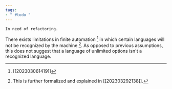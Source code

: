 ```yaml
---
tags:
- " #todo "
---
```


```ad-caution
In need of refactoring.
```

There exists limitations in finite automation [^1] in which certain languages will not be recognized by the machine [^2]. As opposed to previous assumptions, this does not suggest that a language of unlimited options isn't a recognized language.

[^1]: [[202303061419]]
[^2]: This is further formalized and explained in [[202303292138]].